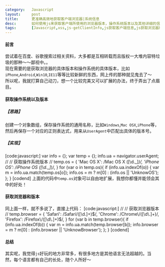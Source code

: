```yaml
---
category:	Javascript
layout:		post
title:		更准确高效地获取客户端浏览器|系统信息
desc:		如何使用js来获取客户端所使用的浏览器版本，操作系统版本以及其他详细的信息？那些过时的就算了，也许这篇文章能给你启发 :)
tags:		[Javascript,xss,js-getClientInfo,js获取客户端信息,js获取浏览器版本,js获取操作系统版本]
---
```

#### 前言
尝试着在百度、谷歌搜索过相关资料，大多都是互相转载而且版权一大堆内容特垃圾的那种～～鄙视中。。    
现在需要的是获取浏览器的具体版本和操作系统的具体版本，比如`iPhone`,`Android`,`Win10`,`IE11`等等比较新鲜的东西，网上传的那种就见鬼去了～    
所以呢，我就打算自己动刀，想一个比较完美又可以扩展的办法，终于弄出了点眉目。

#### 获取操作系统以及版本    

##### 【思路】    
创建一个对象数组，保存操作系统的通用名称，比如`Windows`,`Mac OSX`,`iPhone`等，然后再保存一个对应的正则表达式，用来从`UserAgent`中匹配出具体的版本号。    

##### 【实现】
[code:javascript:]
var info = {};
var temp = {};
info.ua = navigator.userAgent;
// 
// 获取操作系统版本
//
temp.os = {
    'Mac OS X': /Mac OS X ([\d\.\_]*)/,
    'iPhone OS': /iPhone OS ([\d\.\_]*)/,
}
for (var o in temp.os){
    if (info.ua.indexOf(o)) {
        var m = info.ua.match(temp.os[o]);
        info.os = m ? m[0] : (info.os || 'UnknowOS');
    };
}
[codend]
上面的代码中`temp.os`对象可以自由地扩展，我想你都懂并能领会其中的好处！

#### 获取浏览器和版本
同上面一样，就不多说了，直接上代码：
[code:javascript:]
//
// 获取浏览器版本
//
temp.browser = {
    'Safari': /Safari\/([\d\.]+)$/,
    'Chrome': /Chrome\/([\d\.]+)/,
    'Firefox': /Firefox\/([\d\.]+)$/,
}
for (var b in temp.browser){
    if (info.ua.indexOf(b)) {
        var m = info.ua.match(temp.browser[b]);
        info.browser = m ? m[0] : (info.browser || 'UnknowBrowser');
    };
}
[codend]

#### 总结
其实呢，我觉得`js`好玩的地方非常多，有很多地方是其他语言无法超越的。当然，每个语言都有自己的长处，随个人所好～